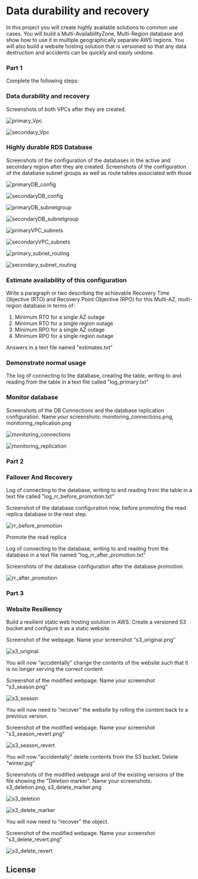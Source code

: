 # Data durability and recovery

In this project you will create highly available solutions to common use cases.  You will build a Multi-AvailabilityZone, Multi-Region database and show how to use it in multiple geographically separate AWS regions.  You will also build a website hosting solution that is versioned so that any data destruction and accidents can be quickly and easily undone.
### Part 1
Complete the following steps:
### Data durability and recovery

Screenshots of both VPCs after they are created.

![primary_Vpc](/screenshots/primary_Vpc.png)

![secondary_Vpc](/screenshots/secondary_Vpc.png)

### Highly durable RDS Database

Screenshots of the configuration of the databases in the active and secondary region after they are created.
Screenshots of the configuration of the database subnet groups as well as route tables associated with those

![primaryDB_config](/screenshots/primaryDB_config.png)

![secondaryDB_config](/screenshots/secondaryDB_config.png)

![primaryDB_subnetgroup](/screenshots/primaryDB_subnetgroup.png)

![secondaryDB_subnetgroup](/screenshots/secondaryDB_subnetgroup.png)

![primaryVPC_subnets](/screenshots/primaryVPC_subnets.png)

![secondaryVPC_subnets](/screenshots/secondaryVPC_subnets.png)

![primary_subnet_routing](/screenshots/primary_subnet_routing.png)

![secondary_subnet_routing](/screenshots/secondary_subnet_routing.png)

### Estimate availability of this configuration
Write a paragraph or two describing the achievable Recovery Time Objective (RTO) and Recovery Point Objective (RPO) for this Multi-AZ, multi-region database in terms of:

1. Minimum RTO for a single AZ outage
2. Minimum RTO for a single region outage
3. Minimum RPO for a single AZ outage
4. Minimum RPO for a single region outage

Answers in a text file named "estimates.txt"

### Demonstrate normal usage

The log of connecting to the database, creating the table, writing to and reading from the table in a text file called "log_primary.txt"

### Monitor database

Screenshots of the DB Connections and the database replication configuration. Name your screenshots: monitoring_connections.png, monitoring_replication.png

![monitoring_connections](/screenshots/monitoring_connections.png)

![monitoring_replication](/screenshots/monitoring_replication.png)


### Part 2
### Failover And Recovery



Log of connecting to the database, writing to and reading from the table in a text file called "log_rr_before_promotion.txt"

Screenshot of the database configuration now, before promoting the read replica database in the next step.

![rr_before_promotion](/screenshots/rr_before_promotion.png)

Promote the read replica


Log of connecting to the database, writing to and reading from the database in a text file named "log_rr_after_promotion.txt"

Screenshots of the database configuration after the database promotion.

![rr_after_promotion](/screenshots/rr_after_promotion.png)


### Part 3
### Website Resiliency

Build a resilient static web hosting solution in AWS. Create a versioned S3 bucket and configure it as a static website.

Screenshot of the webpage. Name your screenshot "s3_original.png"

![s3_original](/screenshots/s3_original.png)

You will now “accidentally” change the contents of the website such that it is no longer serving the correct content


Screenshot of the modified webpage. Name your screenshot "s3_season.png"

![s3_season](/screenshots/s3_season.png)


You will now need to “recover” the website by rolling the content back to a previous version.

Screenshot of the modified webpage. Name your screenshot "s3_season_revert.png"

![s3_season_revert](/screenshots/s3_season_revert.png)

You will now “accidentally” delete contents from the S3 bucket. Delete “winter.jpg”

Screenshots of the modified webpage and of the existing versions of the file showing the "Deletion marker". Name your screenshots: s3_deletion.png, s3_delete_marker.png

![s3_deletion](/screenshots/s3_deletion.png)

![s3_delete_marker](/screenshots/s3_delete_marker.png)


You will now need to “recover” the object.

Screenshot of the modified webpage. Name your screenshot "s3_delete_revert.png"

![s3_delete_revert](/screenshots/s3_delete_revert.png)


## License
